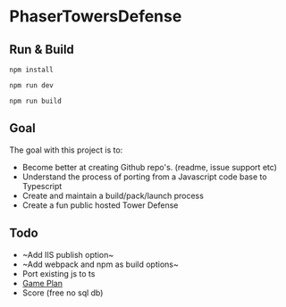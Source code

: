 # PhaserTowersDefense

## Run & Build
```
npm install

npm run dev

npm run build
```

## Goal
The goal with this project is to:
- Become better at creating Github repo's. (readme, issue support etc)
- Understand the process of porting from a Javascript code base to Typescript
- Create and maintain a build/pack/launch process
- Create a fun public hosted Tower Defense

## Todo
- ~Add IIS publish option~
- ~Add webpack and npm as build options~
- Port existing js to ts
- [Game Plan](https://www.mindmeister.com/1220984067)
- Score (free no sql db)
